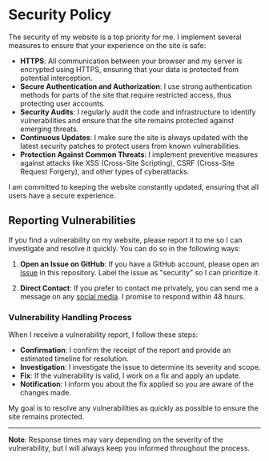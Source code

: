# Security Policy

The security of my website is a top priority for me. I implement several measures to ensure that your experience on the site is safe:

- **HTTPS**: All communication between your browser and my server is encrypted using HTTPS, ensuring that your data is protected from potential interception.
- **Secure Authentication and Authorization**: I use strong authentication methods for parts of the site that require restricted access, thus protecting user accounts.
- **Security Audits**: I regularly audit the code and infrastructure to identify vulnerabilities and ensure that the site remains protected against emerging threats.
- **Continuous Updates**: I make sure the site is always updated with the latest security patches to protect users from known vulnerabilities.
- **Protection Against Common Threats**: I implement preventive measures against attacks like XSS (Cross-Site Scripting), CSRF (Cross-Site Request Forgery), and other types of cyberattacks.

I am committed to keeping the website constantly updated, ensuring that all users have a secure experience.

## Reporting Vulnerabilities

If you find a vulnerability on my website, please report it to me so I can investigate and resolve it quickly. You can do so in the following ways:

1. **Open an Issue on GitHub**: If you have a GitHub account, please open an [issue](https://github.com/EnriquecidoMG/Coffee-and-HTML/issues) in this repository. Label the issue as "security" so I can prioritize it.
   
2. **Direct Contact**: If you prefer to contact me privately, you can send me a message on any [social media](linktr.ee/Enriquecido__). I promise to respond within 48 hours.

### Vulnerability Handling Process

When I receive a vulnerability report, I follow these steps:

- **Confirmation**: I confirm the receipt of the report and provide an estimated timeline for resolution.
- **Investigation**: I investigate the issue to determine its severity and scope.
- **Fix**: If the vulnerability is valid, I work on a fix and apply an update.
- **Notification**: I inform you about the fix applied so you are aware of the changes made.

My goal is to resolve any vulnerabilities as quickly as possible to ensure the site remains protected.

---

**Note**: Response times may vary depending on the severity of the vulnerability, but I will always keep you informed throughout the process.
